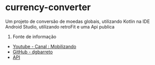 # currency-converter
Um projeto de conversão de moedas globais, utilizando Kotlin na IDE Android Studio, utilizando retroFit e uma Api publica
1. Fonte de informação
  - [Youtube - Canal : Mobilizando](https://drive.google.com/file/d/1WbVvZ9aWLhyGHebl1uodxx1YngqTweOT/view)
  - [GitHub - dgbarreto](https://github.com/dgbarreto/currencyconverterwkotlin)
  - [API](https://www.jsdelivr.com/?docs=gh)
